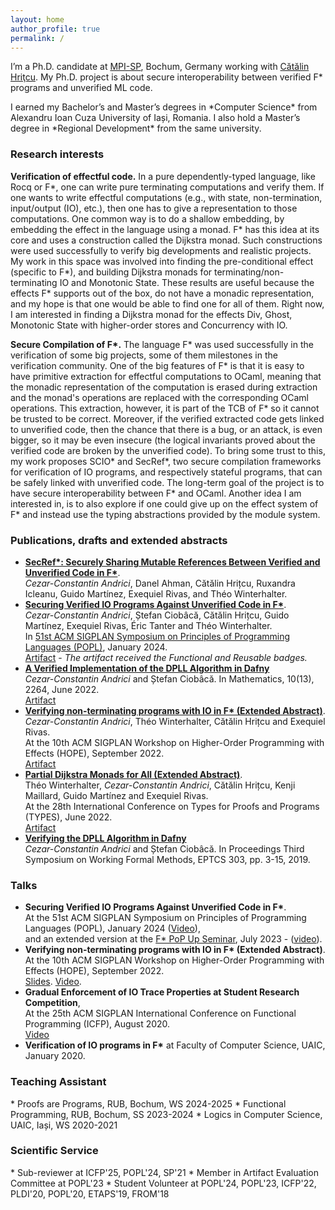 ```yaml
---
layout: home
author_profile: true
permalink: /
---
```



<p>I’m a Ph.D. candidate at <a href="https://mpi-sp.org">MPI-SP</a>, Bochum, Germany working with <a href="https://catalin-hritcu.github.io/">Cătălin Hriţcu</a>.
My Ph.D. project is about secure interoperability between verified F* programs and unverified ML code.</p>
I earned my Bachelor’s and Master’s degrees in *Computer Science* from Alexandru Ioan Cuza University of Iași, Romania.
I also hold a Master’s degree in *Regional Development* from the same university.

<h3 id="research">Research interests</h3>

<p>
    <strong>Verification of effectful code.</strong>
    In a pure dependently-typed language, like Rocq or F*, one can write pure terminating computations and verify them.
    If one wants to write effectful computations (e.g., with state, non-termination, input/output (IO), etc.),
    then one has to give a representation to those computations. One common way is to do a shallow embedding, 
    by embedding the effect in the language using a monad.
    F* has this idea at its core and uses a construction called the Dijkstra monad.
    Such constructions were used successfully to verify big developments and realistic projects.
    My work in this space was involved into finding the pre-conditional effect (specific to F*),
    and building Dijkstra monads for terminating/non-terminating IO and Monotonic State.
    These results are useful because the effects F* supports out of the box,
    do not have a monadic representation, and my hope is that one would be able to find one
    for all of them.
    Right now, I am interested in finding a Dijkstra monad for the effects Div, Ghost, 
    Monotonic State with higher-order stores and Concurrency with IO.
</p>

<p>
    <strong>Secure Compilation of F*.</strong>
    The language F* was used successfully in the verification of some big
    projects, some of them milestones in the verification community.
    One of the big features of F* is that it is easy to have primitive
    extraction for effectful computations to OCaml, meaning that the monadic representation
    of the computation is erased during extraction and the monad's operations are replaced
    with the corresponding OCaml operations.
    This extraction, however, it is part of the TCB of F* so it cannot be trusted to be correct.
    Moreover, if the verified extracted code gets linked to unverified code, then the chance
    that there is a bug, or an attack, is even bigger, so it may be even insecure (the logical
    invariants proved about the verified code are broken by the unverified code).
    To bring some trust to this, my work proposes SCIO* and SecRef*,
    two secure compilation frameworks for verification of IO programs, and respectively stateful programs,
    that can be safely linked with unverified code. The long-term goal of the project
    is to have secure interoperability between F* and OCaml.
    Another idea I am interested in, is to also explore if one could give up on the effect system of F*
    and instead use the typing abstractions provided by the module system.
</p>

<h3 id="papers">Publications, drafts and extended abstracts</h3>

* [**SecRef\*: Securely Sharing Mutable References Between Verified and Unverified Code in F\***](https://arxiv.org/abs/2503.00404).<br/> *Cezar-Constantin Andrici*, Danel Ahman, Cătălin Hrițcu, Ruxandra Icleanu, Guido Martínez, Exequiel Rivas, and Théo Winterhalter.
* [**Securing Verified IO Programs Against Unverified Code in F\***](https://arxiv.org/abs/2303.01350).<br/> *Cezar-Constantin Andrici*, Ștefan Ciobâcă, Cătălin Hrițcu, Guido Martínez, Exequiel Rivas,&nbsp;Éric Tanter and Théo Winterhalter. <br/>In [51st ACM SIGPLAN Symposium on Principles of Programming Languages (POPL)](https://doi.org/10.1145/3632916), January 2024.<br/>[Artifact](https://zenodo.org/doi/10.5281/zenodo.10125015) - *The artifact received the Functional and Reusable badges.*
* [**A Verified Implementation of the DPLL Algorithm in Dafny**](https://doi.org/10.3390/math10132264)<br/> *Cezar-Constantin Andrici* and Ștefan Ciobâcă. In Mathematics, 10(13), 2264, June 2022. <br/> [Artifact](https://github.com/andricicezar/truesat)
* [**Verifying non-terminating programs with IO in F\* (Extended Abstract)**](https://theowinterhalter.github.io/res/iodiv-hope.pdf).<br/> *Cezar-Constantin Andrici*, Théo Winterhalter, Cătălin Hrițcu and Exequiel Rivas.<br/> At the 10th ACM SIGPLAN Workshop on Higher-Order Programming with Effects (HOPE), September 2022. <br/> [Artifact](https://github.com/andricicezar/fstar-io/tree/hope-submission)
* [**Partial Dijkstra Monads for All (Extended Abstract)**](https://types22.inria.fr/files/2022/06/TYPES_2022_paper_18.pdf). <br/> Théo Winterhalter, *Cezar-Constantin Andrici*, Cătălin Hrițcu, Kenji Maillard, Guido Martínez and Exequiel Rivas.<br/>At the 28th International Conference on Types for Proofs and Programs (TYPES), June 2022. <br/> [Artifact](https://github.com/TheoWinterhalter/pdm4all/releases/tag/types2022)
* [**Verifying the DPLL Algorithm in Dafny**](https://arxiv.org/abs/1909.01743)<br/> *Cezar-Constantin Andrici* and Ștefan Ciobâcă. In Proceedings Third Symposium on
Working Formal Methods, EPTCS 303, pp. 3-15, 2019.

<h3 id="papers">Talks</h3>

* **Securing Verified IO Programs Against Unverified Code in F\***.<br/>At the 51st ACM SIGPLAN Symposium on Principles of Programming Languages (POPL), January 2024 ([Video](https://www.youtube.com/watch?v=7jCChuyZHR4)), <br/>and an extended version at the [F\* PoP Up Seminar](https://fstar-lang.org/popup/seminar.html), July 2023 - ([video](https://www.youtube.com/watch?v=BFyKX1li8Zw)).
* **Verifying non-terminating programs with IO in F\* (Extended Abstract)**.<br/> At the 10th ACM SIGPLAN Workshop on Higher-Order Programming with Effects (HOPE), September 2022. <br/> [Slides](https://cezarandrici.com/wp-content/uploads/2022/09/HOPE22_Andrici_Slides.pdf). [Video](https://www.youtube.com/watch?v=i6gfZteKAAw).
* **Gradual Enforcement of IO Trace Properties at Student Research Competition**,<br/> At the 25th ACM SIGPLAN International Conference on Functional Programming (ICFP), August 2020.<br/> [Video](https://youtube.com/watch?v=fMkYhgFYQA0)
* **Verification of IO programs in F\*** at Faculty of Computer Science, UAIC, January 2020.

<h3 id="research">Teaching Assistant</h3>
* Proofs are Programs, RUB, Bochum, WS 2024-2025
* Functional Programming, RUB, Bochum, SS 2023-2024
* Logics in Computer Science, UAIC, Iași, WS 2020-2021

<h3 id="research">Scientific Service</h3>
* Sub-reviewer at ICFP'25, POPL'24, SP'21
* Member in Artifact Evaluation Committee at POPL'23
* Student Volunteer at POPL'24, POPL'23, ICFP'22, PLDI'20, POPL'20, ETAPS'19, FROM'18
